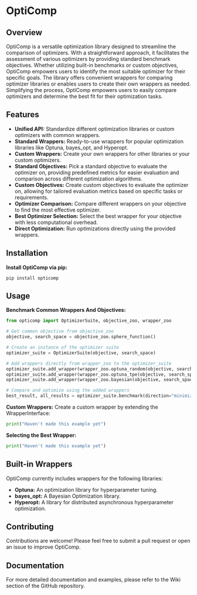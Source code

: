 # OptiComp
## Overview
OptiComp is a versatile optimization library designed to streamline the comparison of optimizers. With a straightforward approach, it facilitates the assessment of various optimizers by providing standard benchmark objectives. Whether utilizing built-in benchmarks or custom objectives, OptiComp empowers users to identify the most suitable optimizer for their specific goals. The library offers convenient wrappers for comparing optimizer libraries or enables users to create their own wrappers as needed. Simplifying the process, OptiComp empowers users to easily compare optimizers and determine the best fit for their optimization tasks.

## Features
- **Unified API:** Standardize different optimization libraries or custom optimizers with common wrappers.
- **Standard Wrappers:** Ready-to-use wrappers for popular optimization libraries like Optuna, bayes_opt, and Hyperopt.
- **Custom Wrappers:** Create your own wrappers for other libraries or your custom optimizers.
- **Standard Objectives:** Pick a standard objective to evaluate the optimizer on, providing predefined metrics for easier evaluation and comparison across different optimization algorithms.
- **Custom Objectives:** Create custom objectives to evaluate the optimizer on, allowing for tailored evaluation metrics based on specific tasks or requirements.
- **Optimizer Comparison:** Compare different wrappers on your objective to find the most effective optimizer.
- **Best Optimizer Selection:** Select the best wrapper for your objective with less computational overhead.
- **Direct Optimization:** Run optimizations directly using the provided wrappers.

## Installation
**Install OptiComp via pip:**

```
pip install opticomp
```

## Usage
**Benchmark Common Wrappers And Objectives:**
```python
from opticomp import OptimizerSuite, objective_zoo, wrapper_zoo

# Get common objective from objective_zoo
objective, search_space = objective_zoo.sphere_function()

# Create an instance of the optimizer suite
optimizer_suite = OptimizerSuite(objective, search_space)

# Add wrappers directly from wrapper_zoo to the optimizer_suite
optimizer_suite.add_wrapper(wrapper_zoo.optuna_random(objective, search_space))
optimizer_suite.add_wrapper(wrapper_zoo.optuna_tpe(objective, search_space))
optimizer_suite.add_wrapper(wrapper_zoo.bayesian(objective, search_space))

# Compare and optimize using the added wrappers
best_result, all_results = optimizer_suite.benchmark(direction="minimize", max_steps=100, target_score=200, verbose=True)
```

**Custom Wrappers:**
Create a custom wrapper by extending the WrapperInterface:

```python
print("Haven't made this example yet")
```

**Selecting the Best Wrapper:**
```python
print("Haven't made this example yet")
```

## Built-in Wrappers
OptiComp currently includes wrappers for the following libraries:

- **Optuna:** An optimization library for hyperparameter tuning.
- **bayes_opt:** A Bayesian Optimization library.
- **Hyperopt:** A library for distributed asynchronous hyperparameter optimization.


## Contributing
Contributions are welcome! Please feel free to submit a pull request or open an issue to improve OptiComp.

## Documentation
For more detailed documentation and examples, please refer to the Wiki section of the GitHub repository.
